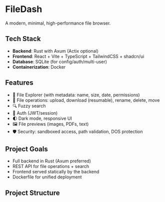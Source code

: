 # FileDash

A modern, minimal, high-performance file browser.

## Tech Stack

- **Backend**: Rust with Axum (Actix optional)
- **Frontend**: React + Vite + TypeScript + TailwindCSS + shadcn/ui
- **Database**: SQLite (for config/auth/multi-user)
- **Containerization**: Docker

## Features

- 📂 File Explorer (with metadata: name, size, date, permissions)
- 🔄 File operations: upload, download (resumable), rename, delete, move
- 🔍 Fuzzy search
- 🔐 Auth (JWT/session)
- 🌓 Dark mode, responsive UI
- 🖼️ File previews (images, PDFs, text)
- 🛡️ Security: sandboxed access, path validation, DOS protection

## Project Goals

- Full backend in Rust (Axum preferred)
- REST API for file operations + search
- Frontend served statically by the backend
- Dockerfile for unified deployment

## Project Structure

